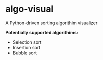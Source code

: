 # algo-visual

A Python-driven sorting algorithim visualizer

**Potentially supported algorithims:**
- Selection sort 
- Insertion sort 
- Bubble sort

